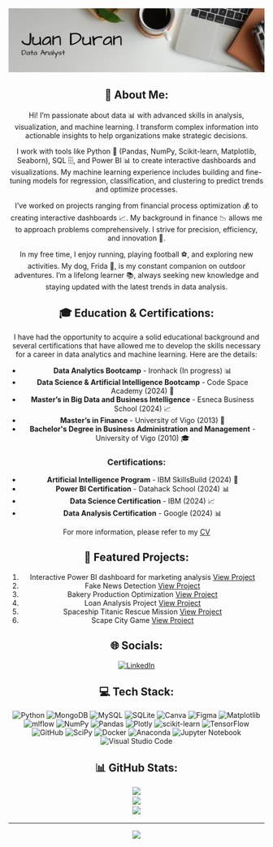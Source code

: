 <div id="header" align="center">
  <img src="https://github.com/Jotis86/Jotis86/blob/main/Banner.png" width="800"/>
</div>

<div id="badges" align="center">



## 💫 About Me:
Hi! I’m passionate about data 📊 with advanced skills in analysis, visualization, and machine learning. I transform complex information into actionable insights to help organizations make strategic decisions.

I work with tools like Python 🐍 (Pandas, NumPy, Scikit-learn, Matplotlib, Seaborn), SQL 🗄️, and Power BI 📊 to create interactive dashboards and visualizations. My machine learning experience includes building and fine-tuning models for regression, classification, and clustering to predict trends and optimize processes.

I’ve worked on projects ranging from financial process optimization 💰 to creating interactive dashboards 📈. My background in finance 📉 allows me to approach problems comprehensively. I strive for precision, efficiency, and innovation 🚀.

In my free time, I enjoy running, playing football ⚽, and exploring new activities. My dog, Frida 🐶, is my constant companion on outdoor adventures. I’m a lifelong learner 📚, always seeking new knowledge and staying updated with the latest trends in data analysis.


## 🎓 Education & Certifications:
I have had the opportunity to acquire a solid educational background and several certifications that have allowed me to develop the skills necessary for a career in data analytics and machine learning. Here are the details:

- **Data Analytics Bootcamp** - Ironhack (In progress) 📊
- **Data Science & Artificial Intelligence Bootcamp** - Code Space Academy (2024) 🤖
- **Master’s in Big Data and Business Intelligence** - Esneca Business School (2024) 📈
- **Master’s in Finance** - University of Vigo (2013) 💼
- **Bachelor's Degree in Business Administration and Management** - University of Vigo (2010) 🎓

### Certifications:
- **Artificial Intelligence Program** - IBM SkillsBuild (2024) 🤖
- **Power BI Certification** - Datahack School (2024) 📊
- **Data Science Certification** - IBM (2024) 📈
- **Data Analysis Certification** - Google (2024) 📊

For more information, please refer to my [CV](https://github.com/Jotis86/My-Professional-CV)



## 🌟 Featured Projects:
1. Interactive Power BI dashboard for marketing analysis [View Project](https://github.com/Jotis86/Marketing-Dashboard-PowerBI)
2. Fake News Detection [View Project](https://github.com/Jotis86/Fake-News-Detection-with-Machine-Learning)
3. Bakery Production Optimization [View Project](https://github.com/Jotis86/Bakery-Production-Optimization-Project-)
4. Loan Analysis Project [View Project](https://github.com/Jotis86/Loan-Analysis-Project-)
5. Spaceship Titanic Rescue Mission [View Project](https://github.com/Jotis86/Spaceship-Titanic-Rescue-Mission)
6. Scape City Game [View Project](https://github.com/Jotis86/Project-Scape_City)



## 🌐 Socials:
[![LinkedIn](https://img.shields.io/badge/LinkedIn-%230077B5.svg?logo=linkedin&logoColor=white)](https://linkedin.com/in/juan-duran-bon)



## 💻 Tech Stack:
![Python](https://img.shields.io/badge/python-3670A0?style=for-the-badge&logo=python&logoColor=ffdd54) ![MongoDB](https://img.shields.io/badge/MongoDB-%234ea94b.svg?style=for-the-badge&logo=mongodb&logoColor=white) ![MySQL](https://img.shields.io/badge/mysql-4479A1.svg?style=for-the-badge&logo=mysql&logoColor=white) ![SQLite](https://img.shields.io/badge/sqlite-%2307405e.svg?style=for-the-badge&logo=sqlite&logoColor=white) ![Canva](https://img.shields.io/badge/Canva-%2300C4CC.svg?style=for-the-badge&logo=Canva&logoColor=white) ![Figma](https://img.shields.io/badge/figma-%23F24E1E.svg?style=for-the-badge&logo=figma&logoColor=white) ![Matplotlib](https://img.shields.io/badge/Matplotlib-%23ffffff.svg?style=for-the-badge&logo=Matplotlib&logoColor=black) ![mlflow](https://img.shields.io/badge/mlflow-%23d9ead3.svg?style=for-the-badge&logo=numpy&logoColor=blue) ![NumPy](https://img.shields.io/badge/numpy-%23013243.svg?style=for-the-badge&logo=numpy&logoColor=white) ![Pandas](https://img.shields.io/badge/pandas-%23150458.svg?style=for-the-badge&logo=pandas&logoColor=white) ![Plotly](https://img.shields.io/badge/Plotly-%233F4F75.svg?style=for-the-badge&logo=plotly&logoColor=white) ![scikit-learn](https://img.shields.io/badge/scikit--learn-%23F7931E.svg?style=for-the-badge&logo=scikit-learn&logoColor=white) ![TensorFlow](https://img.shields.io/badge/TensorFlow-%23FF6F00.svg?style=for-the-badge&logo=TensorFlow&logoColor=white) ![GitHub](https://img.shields.io/badge/github-%23121011.svg?style=for-the-badge&logo=github&logoColor=white)
![SciPy](https://img.shields.io/badge/SciPy-%230C55A5.svg?style=for-the-badge&logo=scipy&logoColor=%white)
![Docker](https://img.shields.io/badge/docker-%230db7ed.svg?style=for-the-badge&logo=docker&logoColor=white)
![Anaconda](https://img.shields.io/badge/Anaconda-%2344A833.svg?style=for-the-badge&logo=anaconda&logoColor=white)
![Jupyter Notebook](https://img.shields.io/badge/jupyter-%23FA0F00.svg?style=for-the-badge&logo=jupyter&logoColor=white)
![Visual Studio Code](https://img.shields.io/badge/Visual%20Studio%20Code-0078d7.svg?style=for-the-badge&logo=visual-studio-code&logoColor=white)



## 📊 GitHub Stats:
![](https://github-readme-stats.vercel.app/api?username=Jotis86&theme=highcontrast&hide_border=false&include_all_commits=false&count_private=false)<br/>
![](https://github-readme-streak-stats.herokuapp.com/?user=Jotis86&theme=highcontrast&hide_border=false)<br/>
![](https://github-readme-stats.vercel.app/api/top-langs/?username=Jotis86&theme=highcontrast&hide_border=false&include_all_commits=false&count_private=false&layout=compact)

---
[![](https://visitcount.itsvg.in/api?id=Jotis86&icon=0&color=0)](https://visitcount.itsvg.in)

<!-- Proudly created with GPRM ( https://gprm.itsvg.in ) -->
